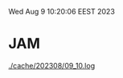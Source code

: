 Wed Aug  9 10:20:06 EEST 2023
# JAM
<a href='./cache/202308/09_10.log'>./cache/202308/09_10.log</a>
